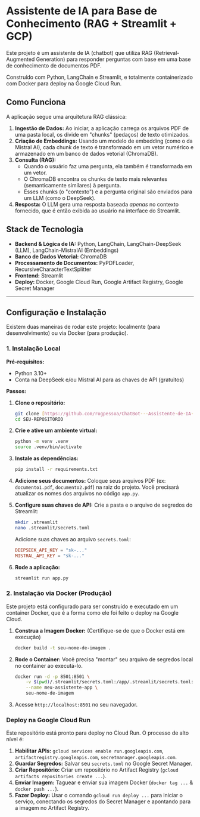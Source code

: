 # Assistente de IA para Base de Conhecimento (RAG + Streamlit + GCP)

Este projeto é um assistente de IA (chatbot) que utiliza RAG (Retrieval-Augmented Generation) para responder perguntas com base em uma base de conhecimento de documentos PDF.

Construído com Python, LangChain e Streamlit, e totalmente containerizado com Docker para deploy na Google Cloud Run.

## Como Funciona

A aplicação segue uma arquitetura RAG clássica:

1.  **Ingestão de Dados:** Ao iniciar, a aplicação carrega os arquivos PDF de uma pasta local, os divide em "chunks" (pedaços) de texto otimizados.
2.  **Criação de Embeddings:** Usando um modelo de embedding (como o da Mistral AI), cada chunk de texto é transformado em um vetor numérico e armazenado em um banco de dados vetorial (ChromaDB).
3.  **Consulta (RAG):**
    * Quando o usuário faz uma pergunta, ela também é transformada em um vetor.
    * O ChromaDB encontra os chunks de texto mais relevantes (semanticamente similares) à pergunta.
    * Esses chunks (o "contexto") e a pergunta original são enviados para um LLM (como o DeepSeek).
4.  **Resposta:** O LLM gera uma resposta baseada *apenas* no contexto fornecido, que é então exibida ao usuário na interface do Streamlit.

## Stack de Tecnologia

* **Backend & Lógica de IA:** Python, LangChain, LangChain-DeepSeek (LLM), LangChain-MistralAI (Embeddings)
* **Banco de Dados Vetorial:** ChromaDB
* **Processamento de Documentos:** PyPDFLoader, RecursiveCharacterTextSplitter
* **Frontend:** Streamlit
* **Deploy:** Docker, Google Cloud Run, Google Artifact Registry, Google Secret Manager

---

## Configuração e Instalação

Existem duas maneiras de rodar este projeto: localmente (para desenvolvimento) ou via Docker (para produção).

### 1. Instalação Local

**Pré-requisitos:**
* Python 3.10+
* Conta na DeepSeek e/ou Mistral AI para as chaves de API (gratuitos)

**Passos:**

1.  **Clone o repositório:**
    ```bash
    git clone [https://github.com/rogpessoa/ChatBot---Assistente-de-IA-para-Base-de-Conhecimento.git](https://github.com/rogpessoa/ChatBot---Assistente-de-IA-para-Base-de-Conhecimento.git)
    cd SEU-REPOSITORIO
    ```

2.  **Crie e ative um ambiente virtual:**
    ```bash
    python -m venv .venv
    source .venv/bin/activate
    ```

3.  **Instale as dependências:**
    ```bash
    pip install -r requirements.txt
    ```

4.  **Adicione seus documentos:**
    Coloque seus arquivos PDF (ex: `documento1.pdf`, `documento2.pdf`) na raiz do projeto. Você precisará atualizar os nomes dos arquivos no código `app.py`.

5.  **Configure suas chaves de API:**
    Crie a pasta e o arquivo de segredos do Streamlit:
    ```bash
    mkdir .streamlit
    nano .streamlit/secrets.toml
    ```
    Adicione suas chaves ao arquivo `secrets.toml`:
    ```toml
    DEEPSEEK_API_KEY = "sk-..."
    MISTRAL_API_KEY = "sk-..."
    ```

6.  **Rode a aplicação:**
    ```bash
    streamlit run app.py
    ```

### 2. Instalação via Docker (Produção)

Este projeto está configurado para ser construído e executado em um container Docker, que é a forma como ele foi feito o deploy na Google Cloud.

1.  **Construa a Imagem Docker:**
    (Certifique-se de que o Docker está em execução)
    ```bash
    docker build -t seu-nome-de-imagem .
    ```

2.  **Rode o Container:**
    Você precisa "montar" seu arquivo de segredos local no container ao executá-lo.

    ```bash
    docker run -d -p 8501:8501 \
        -v $(pwd)/.streamlit/secrets.toml:/app/.streamlit/secrets.toml:ro \
        --name meu-assistente-app \
        seu-nome-de-imagem
    ```

3.  Acesse `http://localhost:8501` no seu navegador.

### Deploy na Google Cloud Run

Este repositório está pronto para deploy no Cloud Run. O processo de alto nível é:

1.  **Habilitar APIs:** `gcloud services enable run.googleapis.com`, `artifactregistry.googleapis.com`, `secretmanager.googleapis.com`.
2.  **Guardar Segredos:** Salvar seu `secrets.toml` no Google Secret Manager.
3.  **Criar Repositório:** Criar um repositório no Artifact Registry (`gcloud artifacts repositories create ...`).
4.  **Enviar Imagem:** Taguear e enviar sua imagem Docker (`docker tag ...` & `docker push ...`).
5.  **Fazer Deploy:** Usar o comando `gcloud run deploy ...` para iniciar o serviço, conectando os segredos do Secret Manager e apontando para a imagem no Artifact Registry.